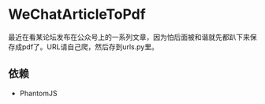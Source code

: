 # WeChatArticleToPdf
最近在看某论坛发布在公众号上的一系列文章，因为怕后面被和谐就先都趴下来保存成pdf了。URL请自己爬，然后存到urls.py里。

## 依赖
* PhantomJS

